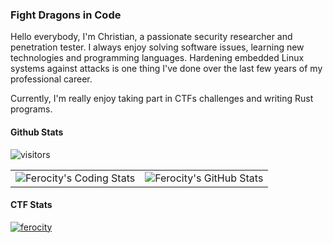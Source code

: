 ### Fight Dragons in Code

Hello everybody, I'm Christian, a passionate security researcher and penetration tester.
I always enjoy solving software issues, learning new technologies and programming languages.
Hardening embedded Linux systems against attacks is one thing I've done over the last few years of my professional career.

Currently, I'm really enjoy taking part in CTFs challenges and writing Rust programs.

#### Github Stats 

![visitors](https://visitor-badge.glitch.me/badge?page_id=ferocity.profile.visitors.id)

<table border="0">
  <tr>
    <td valign="top">
      <img align="center" src="https://github-readme-stats.vercel.app/api/top-langs/?username=Ferocity&&hide=cmake&langs_count=7&line_height=33&theme=gruvbox" alt="Ferocity's Coding Stats" />
    </td>
    <td valign="top">
      <img align="center"  src="https://github-readme-stats.vercel.app/api?username=Ferocity&show_icons=true&line_height=33&count_private=true&theme=gruvbox" alt="Ferocity's GitHub Stats" />
    </td>
  </tr>
</table>

#### CTF Stats
[![ferocity](https://www.hackthebox.eu/badge/image/278844)](https://www.hackthebox.eu/home/users/profile/278844)
